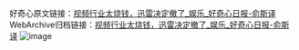 好奇心原文链接：[视频行业太烧钱，迅雷决定撤了_娱乐_好奇心日报-俞斯译](https://www.qdaily.com/articles/8037.html)
WebArchive归档链接：[视频行业太烧钱，迅雷决定撤了_娱乐_好奇心日报-俞斯译](http://web.archive.org/web/20190623151921/https://www.qdaily.com/articles/8037.html)
![image](http://ww3.sinaimg.cn/large/007d5XDply1g3v9eymwjmj30u032l4qp)
